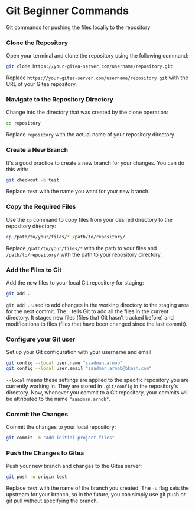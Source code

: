 # Git Beginner Commands

Git commands for pushing the files locally to the repository


### Clone the Repository
Open your terminal and clone the repository using the following command:

```sh
git clone https://your-gitea-server.com/username/repository.git
```

Replace ```https://your-gitea-server.com/username/repository.git``` with the URL of your Gitea repository.

### Navigate to the Repository Directory
Change into the directory that was created by the clone operation:

```sh
cd repository
```
Replace ```repository``` with the actual name of your repository directory.

### Create a New Branch
It's a good practice to create a new branch for your changes. You can do this with:

```sh
git checkout -b test
```
Replace ```test``` with the name you want for your new branch.

### Copy the Required Files
Use the ```cp``` command to copy files from your desired directory to the repository directory:

```sh
cp /path/to/your/files/* /path/to/repository/
```
Replace ```/path/to/your/files/*``` with the path to your files and ```/path/to/repository/``` with the path to your repository directory.

### Add the Files to Git
Add the new files to your local Git repository for staging:

```sh
git add .
```
```git add .``` used to add changes in the working directory to the staging area for the next commit. The ```.``` tells Git to add all the files in the current directory. It stages new files (files that Git hasn't tracked before) and modifications to files (files that have been changed since the last commit).

### Configure your Git user
Set up your Git configuration with your username and email

```sh
git config --local user.name "saadman.arnob"
git config --local user.email "saadman.arnob@bkash.com"
```
```--local``` means these settings are applied to the specific repository you are currently working in. They are stored in ```.git/config``` in the repository's directory.
Now, whenever you commit to a Git repository, your commits will be attributed to the name ```"saadman.arnob"```. 

### Commit the Changes
Commit the changes to your local repository:

```sh
git commit -m "Add initial project files"
```

### Push the Changes to Gitea
Push your new branch and changes to the Gitea server:

```sh
git push -u origin test
```
Replace ```test``` with the name of the branch you created. The ```-u``` flag sets the upstream for your branch, so in the future, you can simply use git push or git pull without specifying the branch.
